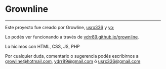 # Grownline
---

Este proyecto fue creado por Growline, [usrx336](https://github.com/usrx336) y [yo](https://github.com/vdrr89); 

Lo podés ver funcionando a través de [vdrr89.github.io/grownline](https://vdrr89.github.io/grownline/). 

Lo hicimos con HTML, CSS, JS, PHP 

Por cualquier duda, comentario o sugerencia podés escribirnos a [growline@hotmail.com](mailto:growline@hotmail.com), [vdrr89@gmail.com](mailto:vdrr89@gmail.com) ó [usrx336@gmail.com](mailto:usrx336@gmail.com)
